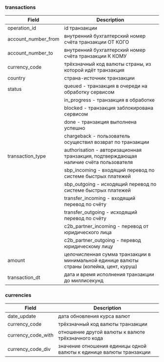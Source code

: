### transactions

| Field               | Description                                                                               |
| ------------------- | ----------------------------------------------------------------------------------------- |
| operation_id        | id транзакции                                                                             |
| account_number_from | внутренний бухгалтерский номер счёта транзакции ОТ КОГО                                   |
| account_number_to   | внутренний бухгалтерский номер счёта транзакции К КОМУ                                    |
| currency_code       | трёхзначный код валюты страны, из которой идёт транзакция                                 |
| country             | страна-источник транзакции                                                                |
| status              | queued - транзакция в очереди на обработку сервисом                                       |
|                     | in_progress - транзакция в обработке                                                      |
|                     | blocked - транзакция заблокирована сервисом                                               |
|                     | done - транзакция выполнена успешно                                                       |
|                     | chargeback - пользователь осуществил возврат по транзакции                                |
| transaction_type    | authorisation - авторизационная транзакция, подтверждающая наличие счёта пользователя     |
|                     | sbp_incoming - входящий перевод по системе быстрых платежей                               |
|                     | sbp_outgoing - исходящий перевод по системе быстрых платежей                              |
|                     | transfer_incoming - входящий перевод по счёту                                             |
|                     | transfer_outgoing - исходящий перевод по счёту                                            |
|                     | c2b_partner_incoming - перевод от юридического лица                                       |
|                     | c2b_partner_outgoing - перевод юридическому лицу                                          |
| amount              | целочисленная сумма транзакции в минимальной единице валюты страны (копейка, цент, куруш) |
| transaction_dt      | дата и время исполнения транзакции до миллисекунд                                         |

### сurrencies

| Field              | Description                                                         |
| ------------------ | ------------------------------------------------------------------- |
| date_update        | дата обновления курса валют                                         |
| currency_code      | трёхзначный код валюты транзакции                                   |
| currency_code_with | отношение другой валюты к валюте трёхзначного кода                  |
| currency_code_div  | значение отношения единицы одной валюты к единице валюты транзакции |
